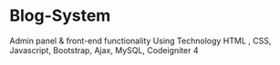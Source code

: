 # Blog-System
Admin panel &amp; front-end functionality Using Technology HTML , CSS, Javascript, Bootstrap, Ajax, MySQL, Codeigniter 4
